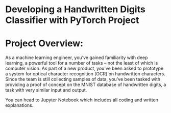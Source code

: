 # Developing a Handwritten Digits Classifier with PyTorch Project
 
 # Project Overview:
 
 As a machine learning engineer, you’ve gained familiarity with deep learning, a powerful tool for a number of tasks – not the least of which is computer vision. As part of a new product, you’ve been asked to prototype a system for optical character recognition (OCR) on handwritten characters. Since the team is still collecting samples of data, you’ve been tasked with providing a proof of concept on the MNIST database of handwritten digits, a task with very similar input and output.

You can head to Jupyter Notebook which includes all coding and written explanations. 





 

 
 
